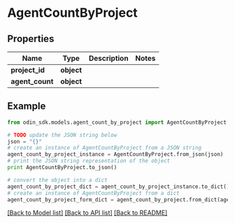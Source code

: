 # AgentCountByProject


## Properties

Name | Type | Description | Notes
------------ | ------------- | ------------- | -------------
**project_id** | **object** |  | 
**agent_count** | **object** |  | 

## Example

```python
from odin_sdk.models.agent_count_by_project import AgentCountByProject

# TODO update the JSON string below
json = "{}"
# create an instance of AgentCountByProject from a JSON string
agent_count_by_project_instance = AgentCountByProject.from_json(json)
# print the JSON string representation of the object
print AgentCountByProject.to_json()

# convert the object into a dict
agent_count_by_project_dict = agent_count_by_project_instance.to_dict()
# create an instance of AgentCountByProject from a dict
agent_count_by_project_form_dict = agent_count_by_project.from_dict(agent_count_by_project_dict)
```
[[Back to Model list]](../README.md#documentation-for-models) [[Back to API list]](../README.md#documentation-for-api-endpoints) [[Back to README]](../README.md)


